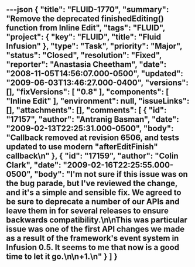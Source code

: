 ---json
{
  "title": "FLUID-1770",
  "summary": "Remove the deprecated finishedEditing() function from Inline Edit",
  "tags": "FLUID",
  "project": {
    "key": "FLUID",
    "title": "Fluid Infusion"
  },
  "type": "Task",
  "priority": "Major",
  "status": "Closed",
  "resolution": "Fixed",
  "reporter": "Anastasia Cheetham",
  "date": "2008-11-05T14:56:07.000-0500",
  "updated": "2009-06-03T13:46:27.000-0400",
  "versions": [],
  "fixVersions": [
    "0.8"
  ],
  "components": [
    "Inline Edit"
  ],
  "environment": null,
  "issueLinks": [],
  "attachments": [],
  "comments": [
    {
      "id": "17157",
      "author": "Antranig Basman",
      "date": "2009-02-13T22:25:31.000-0500",
      "body": "Callback removed at revision 6506, and tests updated to use modern \"afterEditFinish\" callback\n"
    },
    {
      "id": "17159",
      "author": "Colin Clark",
      "date": "2009-02-16T22:25:55.000-0500",
      "body": "I'm not sure if this issue was on the bug parade, but I've reviewed the change, and it's a simple and sensible fix. We agreed to be sure to deprecate a number of our APIs and leave them in for several releases to ensure backwards compatibility.\n\nThis was particular issue was one of the first API changes we made as a result of the framework's event system in Infusion 0.5. It seems to me that now is a good time to let it go.\n\n+1.\n"
    }
  ]
}
---

        